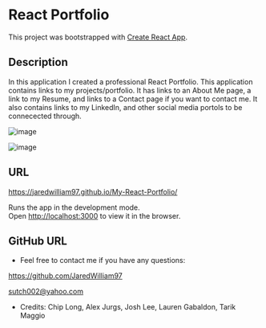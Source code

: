 # React Portfolio

This project was bootstrapped with [Create React App](https://github.com/facebook/create-react-app).


## Description

In this application I created a professional React Portfolio.  This application contains links to my projects/portfolio.  It has links to an About Me page, a link to my Resume, and links to a Contact page if you want to contact me.  It also contains links to my LinkedIn, and other social media portols to be connecected through. 


![image](https://user-images.githubusercontent.com/80869140/123444972-1131f300-d59d-11eb-98a3-7ccca135cfac.png)


![image](https://user-images.githubusercontent.com/80869140/123445791-dd0b0200-d59d-11eb-84c7-ec4d5a03997d.png)


## URL

https://jaredwilliam97.github.io/My-React-Portfolio/

Runs the app in the development mode.\
Open [http://localhost:3000](http://localhost:3000) to view it in the browser.


## GitHub URL

* Feel free to contact me if you have any questions:

https://github.com/JaredWilliam97

sutch002@yahoo.com

* Credits: Chip Long, Alex Jurgs, Josh Lee, Lauren Gabaldon, Tarik Maggio
